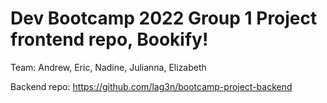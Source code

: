 # Dev Bootcamp 2022 Group 1 Project frontend repo, Bookify!

Team: Andrew, Eric, Nadine, Julianna, Elizabeth


Backend repo: https://github.com/lag3n/bootcamp-project-backend
